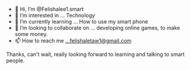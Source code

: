 - 👋 Hi, I’m @Felishalee1.smart
- 👀 I’m interested in ... Technology 
- 🌱 I’m currently learning ... How to use my smart phone
- 💞️ I’m looking to collaborate on ... developing online games, to make some money. 
- 📫 How to reach me ...felishaletaw1@gmail.com

<!---
Felishalee1/Felishalee1 is a ✨ special ✨ repository because its `README.md` (this file) appears on your GitHub profile.
You can click the Preview link to take a look at your changes.
--->
Thanks, can't wait, really looking forward to learning and talking to smart people. 

